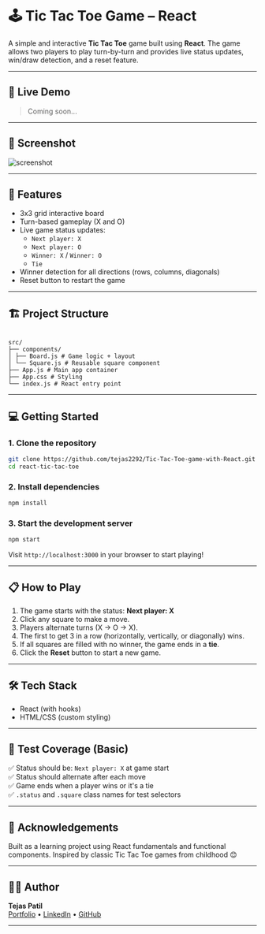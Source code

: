 # 🕹️ Tic Tac Toe Game – React

A simple and interactive **Tic Tac Toe** game built using **React**. The game allows two players to play turn-by-turn and provides live status updates, win/draw detection, and a reset feature.

---

## 🚀 Live Demo

> Coming soon...

---

## 📸 Screenshot

![screenshot](./screenshot.png) <!-- Replace with actual screenshot path if available -->

---

## 🧠 Features

- 3x3 grid interactive board
- Turn-based gameplay (X and O)
- Live game status updates:
  - `Next player: X`
  - `Next player: O`
  - `Winner: X` / `Winner: O`
  - `Tie`
- Winner detection for all directions (rows, columns, diagonals)
- Reset button to restart the game

---

## 🏗️ Project Structure

```

src/
├── components/
│ ├── Board.js # Game logic + layout
│ └── Square.js # Reusable square component
├── App.js # Main app container
├── App.css # Styling
└── index.js # React entry point

```

---

## 💻 Getting Started

### 1. Clone the repository

```bash
git clone https://github.com/tejas2292/Tic-Tac-Toe-game-with-React.git
cd react-tic-tac-toe
```

### 2. Install dependencies

```bash
npm install
```

### 3. Start the development server

```bash
npm start
```

Visit `http://localhost:3000` in your browser to start playing!

---

## 📋 How to Play

1. The game starts with the status: **Next player: X**
2. Click any square to make a move.
3. Players alternate turns (X → O → X).
4. The first to get 3 in a row (horizontally, vertically, or diagonally) wins.
5. If all squares are filled with no winner, the game ends in a **tie**.
6. Click the **Reset** button to start a new game.

---

## 🛠️ Tech Stack

- React (with hooks)
- HTML/CSS (custom styling)

---

## 🧪 Test Coverage (Basic)

✅ Status should be: `Next player: X` at game start  
✅ Status should alternate after each move  
✅ Game ends when a player wins or it's a tie  
✅ `.status` and `.square` class names for test selectors

---

## 🙌 Acknowledgements

Built as a learning project using React fundamentals and functional components. Inspired by classic Tic Tac Toe games from childhood 😊

---

## 👨‍💻 Author

**Tejas Patil**  
[Portfolio](https://tejaspatil.co.in) • [LinkedIn](https://www.linkedin.com/in/tejas2292/) • [GitHub](https://github.com/tejas2292)

---
